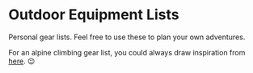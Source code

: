 # Outdoor Equipment Lists

Personal gear lists. Feel free to use these to plan your own adventures.

For an alpine climbing gear list, you could always draw inspiration from [here](https://vimeo.com/22918228). :wink:
